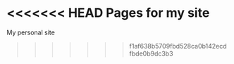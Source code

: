 <<<<<<< HEAD
Pages for my site
=======
My personal site
>>>>>>> f1af638b5709fbd528ca0b142ecdfbde0b9dc3b3
